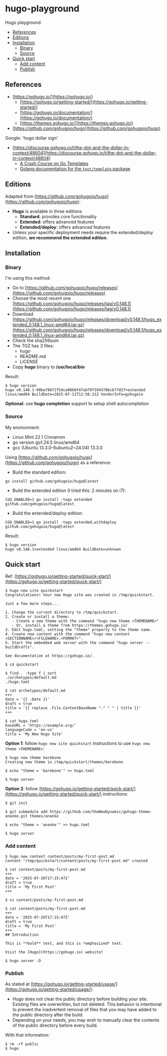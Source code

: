 # hugo-playground

Hugo playground

- [References](#references)
- [Editions](#editions)
- [Installation](#installation)
  - [Binary](#binary)
  - [Source](#source)
- [Quick start](#quick-start)
  - [Add content](#add-content)
  - [Publish](#publish)

## References

- [https://gohugo.io/](https://gohugo.io/)
  - [https://gohugo.io/getting-started/](https://gohugo.io/getting-started/)
  - [https://gohugo.io/documentation/](https://gohugo.io/documentation/)
  - [https://themes.gohugo.io/](https://themes.gohugo.io/)
- [https://github.com/gohugoio/hugo](https://github.com/gohugoio/hugo)

Google: 'hugo dollar sign'

- [https://discourse.gohugo.io/t/the-dot-and-the-dollar-in-context/48604](https://discourse.gohugo.io/t/the-dot-and-the-dollar-in-context/48604)
  - [A Crash Course on Go Templates](https://www.youtube.com/watch?v=k5wJv4XO7a0)
  - [Golang documentation for the `text/template` package](https://pkg.go.dev/text/template)

## Editions

Adapted from [https://github.com/gohugoio/hugo](https://github.com/gohugoio/hugo):

- **Hugo** is available in three editions
  - **Standard**: provides core functionality
  - **Extended**: offers advanced features
  - **Extended/deploy**: offers advanced features
- Unless your specific deployment needs require the extended/deploy edition, **we recommend the extended edition**.

## Installation

### Binary

I'm using this method:

- Go to [https://github.com/gohugoio/hugo/releases](https://github.com/gohugoio/hugo/releases)
- Choose the most recent one [https://github.com/gohugoio/hugo/releases/tag/v0.148.1](https://github.com/gohugoio/hugo/releases/tag/v0.148.1)
- Download [https://github.com/gohugoio/hugo/releases/download/v0.148.1/hugo_extended_0.148.1_linux-amd64.tar.gz](https://github.com/gohugoio/hugo/releases/download/v0.148.1/hugo_extended_0.148.1_linux-amd64.tar.gz)
- Check the sha256sum
- The TGZ has 3 files:
  - hugo
  - README.md
  - LICENSE
- Copy **hugo** binary to **/usr/local/bin**

Result:
```
$ hugo version
hugo v0.148.1-98ba786f2f5dca0866f47ab79f394370bcb77d2f+extended linux/amd64 BuildDate=2025-07-11T12:56:21Z VendorInfo=gohugoio
```

**Optional**: use **hugo completion** support to setup shell autocompletion

### Source

My environment:

- Linux Mint 22.1 Cinnamon
- go version go1.24.5 linux/amd64
- gcc (Ubuntu 13.3.0-6ubuntu2~24.04) 13.3.0

Using [https://github.com/gohugoio/hugo](https://github.com/gohugoio/hugo) as a reference:

- Build the standard edition:
```
go install github.com/gohugoio/hugo@latest
```
- Build the extended edition (I tried this: 2 minutes on i7):
```
CGO_ENABLED=1 go install -tags extended github.com/gohugoio/hugo@latest
```
- Build the extended/deploy edition:
```
CGO_ENABLED=1 go install -tags extended,withdeploy github.com/gohugoio/hugo@latest
```

Result:
```
$ hugo version
hugo v0.148.1+extended linux/amd64 BuildDate=unknown
```

## Quick start

Ref: [https://gohugo.io/getting-started/quick-start/](https://gohugo.io/getting-started/quick-start/)

```
$ hugo new site quickstart
Congratulations! Your new Hugo site was created in /tmp/quickstart.

Just a few more steps...

1. Change the current directory to /tmp/quickstart.
2. Create or install a theme:
   - Create a new theme with the command "hugo new theme <THEMENAME>"
   - Or, install a theme from https://themes.gohugo.io/
3. Edit hugo.toml, setting the "theme" property to the theme name.
4. Create new content with the command "hugo new content <SECTIONNAME>/<FILENAME>.<FORMAT>".
5. Start the embedded web server with the command "hugo server --buildDrafts".

See documentation at https://gohugo.io/.

$ cd quickstart

$ find . -type f | sort
./archetypes/default.md
./hugo.toml

$ cat archetypes/default.md
+++
date = '{{ .Date }}'
draft = true
title = '{{ replace .File.ContentBaseName "-" " " | title }}'
+++

$ cat hugo.toml
baseURL = 'https://example.org/'
languageCode = 'en-us'
title = 'My New Hugo Site'
```
**Option 1**: follow `hugo new site quickstart` instructions to use `hugo new theme <THEMENAME>`:
```
$ hugo new theme barebone
Creating new theme in /tmp/quickstart/themes/barebone

$ echo "theme = 'barebone'" >> hugo.toml

$ hugo server
```
**Option 2**: follow [https://gohugo.io/getting-started/quick-start/](https://gohugo.io/getting-started/quick-start/) instructions:
```
$ git init

$ git submodule add https://github.com/theNewDynamic/gohugo-theme-ananke.git themes/ananke

$ echo "theme = 'ananke'" >> hugo.toml

$ hugo server
```

### Add content

```
$ hugo new content content/posts/my-first-post.md
Content "/tmp/quickstart/content/posts/my-first-post.md" created

$ cat content/posts/my-first-post.md
+++
date = '2025-07-26T17:15:47Z'
draft = true
title = 'My First Post'
+++

$ vi content/posts/my-first-post.md

$ cat content/posts/my-first-post.md
+++
date = '2025-07-26T17:15:47Z'
draft = true
title = 'My First Post'
+++
## Introduction

This is **bold** text, and this is *emphasized* text.

Visit the [Hugo](https://gohugo.io) website!

$ hugo server -D
```

### Publish

As stated at [https://gohugo.io/getting-started/usage/](https://gohugo.io/getting-started/usage/]:

- Hugo does not clear the public directory before building your site. Existing files are overwritten, but not deleted. This behavior is intentional to prevent the inadvertent removal of files that you may have added to the public directory after the build.
- Depending on your needs, you may wish to manually clear the contents of the public directory before every build.

With that information:

```
$ rm -rf public
$ hugo
```
